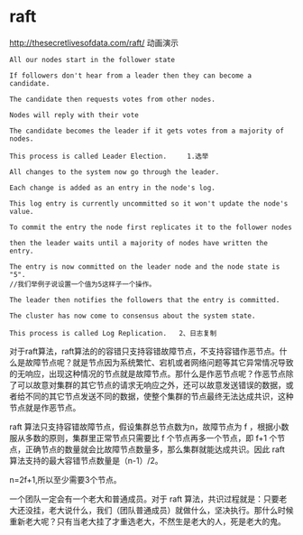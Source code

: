 # raft

http://thesecretlivesofdata.com/raft/  动画演示

```
All our nodes start in the follower state
```

```
If followers don't hear from a leader then they can become a candidate.
```

```
The candidate then requests votes from other nodes.
```

```
Nodes will reply with their vote
```

```
The candidate becomes the leader if it gets votes from a majority of nodes.
```

```
This process is called Leader Election.     1.选举
```

```
All changes to the system now go through the leader.
```

```
Each change is added as an entry in the node's log.
```

```
This log entry is currently uncommitted so it won't update the node's value.
```

```
To commit the entry the node first replicates it to the follower nodes
```

```
then the leader waits until a majority of nodes have written the entry.
```

```
The entry is now committed on the leader node and the node state is "5".  
//我们举例子说设置一个值为5这样子一个操作。
```

```
The leader then notifies the followers that the entry is committed.
```

```
The cluster has now come to consensus about the system state.
```

```
This process is called Log Replication.   2、日志复制
```



对于raft算法，raft算法的的容错只支持容错故障节点，不支持容错作恶节点。什么是故障节点呢？就是节点因为系统繁忙、宕机或者网络问题等其它异常情况导致的无响应，出现这种情况的节点就是故障节点。那什么是作恶节点呢？作恶节点除了可以故意对集群的其它节点的请求无响应之外，还可以故意发送错误的数据，或者给不同的其它节点发送不同的数据，使整个集群的节点最终无法达成共识，这种节点就是作恶节点。

raft 算法只支持容错故障节点，假设集群总节点数为n，故障节点为 f ，根据小数服从多数的原则，集群里正常节点只需要比 f 个节点再多一个节点，即 f+1 个节点，正确节点的数量就会比故障节点数量多，那么集群就能达成共识。因此 raft 算法支持的最大容错节点数量是（n-1）/2。

n=2f+1,所以至少需要3个节点。



一个团队一定会有一个老大和普通成员。对于 raft 算法，共识过程就是：只要老大还没挂，老大说什么，我们（团队普通成员）就做什么，坚决执行。那什么时候重新老大呢？只有当老大挂了才重选老大，不然生是老大的人，死是老大的鬼。
